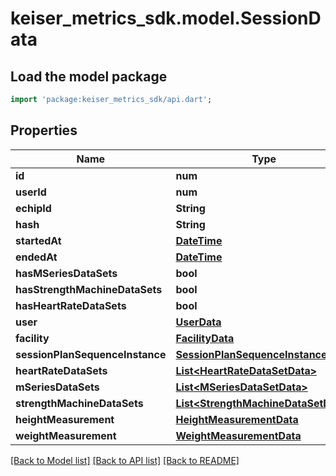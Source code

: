 # keiser_metrics_sdk.model.SessionData

## Load the model package
```dart
import 'package:keiser_metrics_sdk/api.dart';
```

## Properties
Name | Type | Description | Notes
------------ | ------------- | ------------- | -------------
**id** | **num** |  | 
**userId** | **num** |  | 
**echipId** | **String** |  | [optional] 
**hash** | **String** |  | 
**startedAt** | [**DateTime**](DateTime.md) |  | 
**endedAt** | [**DateTime**](DateTime.md) |  | [optional] 
**hasMSeriesDataSets** | **bool** |  | 
**hasStrengthMachineDataSets** | **bool** |  | 
**hasHeartRateDataSets** | **bool** |  | 
**user** | [**UserData**](UserData.md) |  | [optional] 
**facility** | [**FacilityData**](FacilityData.md) |  | [optional] 
**sessionPlanSequenceInstance** | [**SessionPlanSequenceInstanceData**](SessionPlanSequenceInstanceData.md) |  | [optional] 
**heartRateDataSets** | [**List&lt;HeartRateDataSetData&gt;**](HeartRateDataSetData.md) |  | [optional] 
**mSeriesDataSets** | [**List&lt;MSeriesDataSetData&gt;**](MSeriesDataSetData.md) |  | [optional] 
**strengthMachineDataSets** | [**List&lt;StrengthMachineDataSetData&gt;**](StrengthMachineDataSetData.md) |  | [optional] 
**heightMeasurement** | [**HeightMeasurementData**](HeightMeasurementData.md) |  | [optional] 
**weightMeasurement** | [**WeightMeasurementData**](WeightMeasurementData.md) |  | [optional] 

[[Back to Model list]](../README.md#documentation-for-models) [[Back to API list]](../README.md#documentation-for-api-endpoints) [[Back to README]](../README.md)


